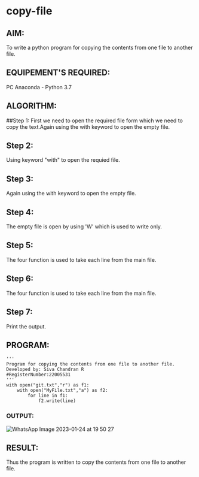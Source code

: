 # copy-file
## AIM:
To write a python program for copying the contents from one file to another file.
## EQUIPEMENT'S REQUIRED: 
PC
Anaconda - Python 3.7
## ALGORITHM:
##Step 1:
First we need to open the required file form which we need to copy the text.Again using the with keyword to open the empty file.

## Step 2:
Using keyword "with" to open the requied file.

## Step 3:
Again using the with keyword to open the empty file.

## Step 4:
The empty file is open by using 'W' which is used to write only.

## Step 5:
The four function is used to take each line from the main file.

## Step 6:
The four function is used to take each line from the main file.

## Step 7:
Print the output.
## PROGRAM:
```
'''
Program for copying the contents from one file to another file.
Developed by: Siva Chandran R
#RegisterNumber:22005531
'''
with open("git.txt","r") as f1:
    with open("MyFile.txt","a") as f2:
        for line in f1:
            f2.write(line)
```
### OUTPUT:
![WhatsApp Image 2023-01-24 at 19 50 27](https://user-images.githubusercontent.com/118707669/214319760-57de48b6-0ebd-41e3-bd33-f82029bc54db.jpg)

## RESULT:
Thus the program is written to copy the contents from one file to another file.
